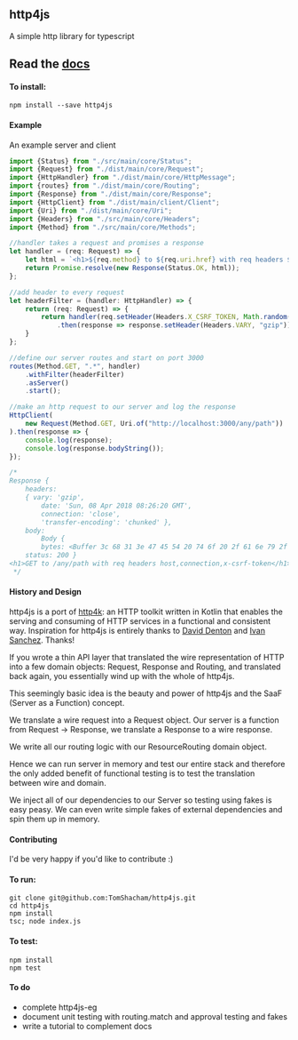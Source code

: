 ## http4js

A simple http library for typescript

## Read the [docs](https://tomshacham.github.io/http4js/)

#### To install:

```
npm install --save http4js
```

#### Example

An example server and client

```typescript
import {Status} from "./src/main/core/Status";
import {Request} from "./dist/main/core/Request";
import {HttpHandler} from "./dist/main/core/HttpMessage";
import {routes} from "./dist/main/core/Routing";
import {Response} from "./dist/main/core/Response";
import {HttpClient} from "./dist/main/client/Client";
import {Uri} from "./dist/main/core/Uri";
import {Headers} from "./src/main/core/Headers";
import {Method} from "./src/main/core/Methods";

//handler takes a request and promises a response
let handler = (req: Request) => {
    let html = `<h1>${req.method} to ${req.uri.href} with req headers ${Object.keys(req.headers)}</h1>`;
    return Promise.resolve(new Response(Status.OK, html));
};

//add header to every request
let headerFilter = (handler: HttpHandler) => {
    return (req: Request) => {
        return handler(req.setHeader(Headers.X_CSRF_TOKEN, Math.random()))
            .then(response => response.setHeader(Headers.VARY, "gzip"));
    }
};

//define our server routes and start on port 3000
routes(Method.GET, ".*", handler)
    .withFilter(headerFilter)
    .asServer()
    .start();

//make an http request to our server and log the response
HttpClient(
    new Request(Method.GET, Uri.of("http://localhost:3000/any/path"))
).then(response => {
    console.log(response);
    console.log(response.bodyString());
});

/*
Response {
    headers:
    { vary: 'gzip',
        date: 'Sun, 08 Apr 2018 08:26:20 GMT',
        connection: 'close',
        'transfer-encoding': 'chunked' },
    body:
        Body {
        bytes: <Buffer 3c 68 31 3e 47 45 54 20 74 6f 20 2f 61 6e 79 2f 70 61 74 68 20 77 69 74 68 20 72 65 71 20 68 65 61 64 65 72 73 20 68 6f 73 74 2c 63 6f 6e 6e 65 63 74 ... > },
    status: 200 }
<h1>GET to /any/path with req headers host,connection,x-csrf-token</h1>
 */
```

#### History and Design

http4js is a port of [http4k](https://github.com/http4k/http4k): an HTTP toolkit written in Kotlin that enables the serving and consuming of HTTP services in a functional and consistent way. Inspiration for http4js is entirely thanks to [David Denton](https://github.com/daviddenton) and [Ivan Sanchez](https://github.com/s4nchez). Thanks! 

If you wrote a thin API layer that translated the wire representation of HTTP into a few domain objects: Request, Response and Routing, and translated back again, you essentially wind up with the whole of http4js.

This seemingly basic idea is the beauty and power of http4js and the SaaF (Server as a Function) concept.

We translate a wire request into a Request object. Our server is a function from Request -> Response, we translate a Response to a wire response. 

We write all our routing logic with our ResourceRouting domain object. 

Hence we can run server in memory and test our entire stack and therefore the only added benefit of functional testing is to test the translation between wire and domain.
 
We inject all of our dependencies to our Server so testing using fakes is easy peasy. We can even write simple fakes of external dependencies and spin them up in memory. 


#### Contributing

I'd be very happy if you'd like to contribute :)

#### To run:

```
git clone git@github.com:TomShacham/http4js.git  
cd http4js
npm install
tsc; node index.js
```

#### To test:

```
npm install
npm test
```

#### To do

- complete http4js-eg
- document unit testing with routing.match and approval testing and fakes
- write a tutorial to complement docs
